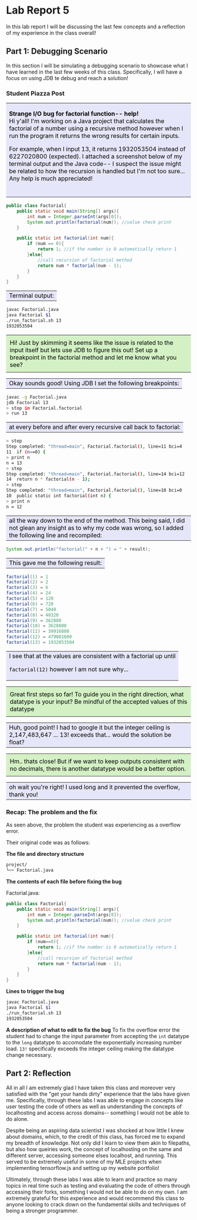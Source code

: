 # Lab Report 5
In this lab report I will be discussing the last few concepts and a reflection of my experience in the class overall! 

## Part 1: Debugging Scenario 
In this section I will be simulating a debugging scenario to showcase what I have learned in the last few weeks of this class. Specifically, I will have a focus on using JDB te debug and reach a solution! 

### Student Piazza Post 
<table>
  <tr>
    <td style="background-color: #e6e6fa; color: black;">

**Strange I/O bug for factorial function-- help!**   
Hi y'all! 
I'm working on a Java project that calculates the factorial of a number using a recursive method however when I run the program it returns the wrong results for certain inputs. 

For example, when I input 13, it returns 1932053504 instead of 6227020800 (expected). I attached a screenshot below of my terminal output and the Java code-- I suspect the issue might be related to how the recursion is handled but I'm not too sure... Any help is much appreciated!
<br><br>
</td>
  </tr>
</table>

```java
public class Factorial{
    public static void main(String[] args){
        int num = Integer.parseInt(args[0]);
        System.out.println(factorial(num)); //value check print
    }

    public static int factorial(int num){
        if (num == 0){
            return 1; //if the number is 0 automatically return 1
        }else{
            //call recursion of factorial method 
            return num * factorial(num - 1);  
        }
    }
}
```
<table>
  <tr>
    <td style="background-color: #e6e6fa; color: black;">
Terminal output: 
</td>
  </tr>
</table>

```bash
javac Factorial.java
java Factorial $1
./run_factorial.sh 13
1932053504
```


<table>
  <tr>
    <td style="background-color: #d4f1c5; color: black; padding: 10px;">
    Hi! Just by skimming it seems like the issue is related to the input itself but lets use JDB to figure this out! Set up a breakpoint in the factorial method and let me know what you see? 
</td>
  </tr>
</table>


<table>
  <tr>
    <td style="background-color: #e6e6fa; color: black;">
Okay sounds good! Using JDB I set the following breakpoints: 

</td>
  </tr>
</table>


```bash
javac -g Factorial.java
jdb Factorial 13
> stop in Factorial.factorial
> run 13
``` 

<table>
  <tr>
    <td style="background-color: #e6e6fa; color: black;">
at every before and after every recursive call back to factorial:
</td>
  </tr>
</table>

```bash
> step
Step completed: "thread=main", Factorial.factorial(), line=11 bci=4
11  if (n==0) {
> print n
n = 13
> step
Step completed: "thread=main", Factorial.factorial(), line=14 bci=12
14  return n * factorial(n - 1);
> step
Step completed: "thread=main", Factorial.factorial(), line=10 bci=0
10  public static int factorial(int n) {
> print n
n = 12

```
<table>
  <tr>
    <td style="background-color: #e6e6fa; color: black;">
all the way down to the end of the method. This being said, I did not glean any insight as to why my code was wrong, so I added the following line and recompiled: 
</td>
  </tr>
</table>

```java
System.out.println("factorial(" + n + ") = " + result);
```
<table>
  <tr>
    <td style="background-color: #e6e6fa; color: black;">
This gave me the following result: 
</td>
  </tr>
</table>

```java
factorial(1) = 1
factorial(2) = 2
factorial(3) = 6
factorial(4) = 24
factorial(5) = 120
factorial(6) = 720
factorial(7) = 5040
factorial(8) = 40320
factorial(9) = 362880
factorial(10) = 3628800
factorial(11) = 39916800
factorial(12) = 479001600
factorial(13) = 1932053504
```

<table>
  <tr>
    <td style="background-color: #e6e6fa; color: black;">
I see that at the values are consistent with a factorial up until 

```factorial(12)``` however I am not sure why... 

</td>
  </tr>
</table>

<table>
  <tr>
    <td style="background-color: #d4f1c5; color: black; padding: 10px;">
    Great first steps so far! To guide you in the right direction, what datatype is your input? Be mindful of the accepted values of this datatype
</td>
  </tr>
</table>

<table>
  <tr>
    <td style="background-color: #e6e6fa; color: black;">
    Huh, good point! I had to google it but the integer ceiling is 2,147,483,647 ... 13! exceeds that... would the solution be float? 
</td>
  </tr>
</table>


<table>
  <tr>
<td style="background-color: #d4f1c5; color: black; padding: 10px;">
Hm.. thats close! But if we want to keep outputs consistent with no decimals, there is another datatype would be a better option. </td>
</tr>
</table>

<table>
  <tr>
    <td style="background-color: #e6e6fa; color: black;"> oh wait you're right! I used long and it prevented the overflow, thank you! 
</td>
  </tr>
</table>

### Recap: The problem and the fix

As seen above, the problem the student was experiencing as a overflow error. 

Their original code was as follows: 

**The file and directory structure**
```bash
project/
└── Factorial.java
```

**The contents of each file before fixing the bug**

Factorial.java:
```java
public class Factorial{
    public static void main(String[] args){
        int num = Integer.parseInt(args[0]);
        System.out.println(factorial(num)); //value check print
    }

    public static int factorial(int num){
        if (num==0){
            return 1; //if the number is 0 automatically return 1
        }else{
            //call recursion of factorial method 
            return num * factorial(num - 1);  
        }
    }
}
```

**Lines to trigger the bug**
```bash
javac Factorial.java
java Factorial $1
./run_factorial.sh 13
1932053504
```

**A description of what to edit to fix the bug**
To fix the overflow error the student had to change the input parameter from accepting the ``int`` datatype to the ``long`` datatype to accomodate the exponentially increasing number load. ``13!`` specifically exceeds the integer ceiling making the datatype change necessary. 

## Part 2: Reflection
All in all I am extremely glad I have taken this class and moreover very satisfied with the "get your hands dirty" experience that the labs have given me. Specifically, through these labs I was able to engage in concepts like user testing the code of others as well as understanding the concepts of localhosting and access across domains-- something I would not be able to do alone. 

Despite being an aspiring data scientist I was shocked at how little I knew about domains, which, to the credit of this class, has forced me to expand my breadth of knowledge. Not only did I learn to view them akin to filepaths, but also how queiries work, the concept of localhosting on the same and different server, accessing someone elses localhost, and running. This served to be extremely useful in some of my MLE projects when implementing tensorflow.js and setting up my website portfolio! 

Ultimately, through these labs I was able to learn and practice so many topics in real time such as testing and evaluating the code of others through accessing their forks, something I would not be able to do on my own. I am extremely grateful for this experience and would recommend this class to anyone looking to crack down on the fundamental skills and techniques of being a stronger programmer.